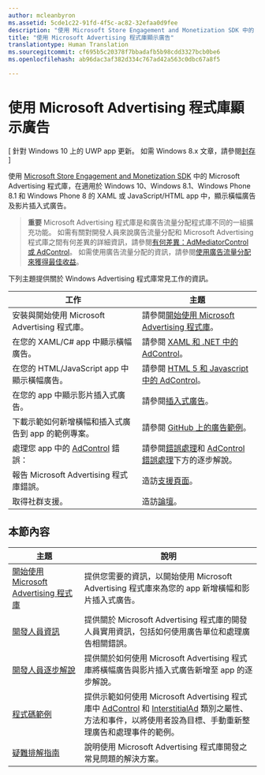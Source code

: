 ```yaml
---
author: mcleanbyron
ms.assetid: 5cde1c22-91fd-4f5c-ac82-32efaa0d9fee
description: "使用 Microsoft Store Engagement and Monetization SDK 中的 Microsoft Advertising 程式庫，在您的 XAML 或 JavaScript/HTML app 中顯示橫幅廣告及影片插入式廣告。"
title: "使用 Microsoft Advertising 程式庫顯示廣告"
translationtype: Human Translation
ms.sourcegitcommit: cf695b5c20378f7bbadafb5b98cdd3327bcb0be6
ms.openlocfilehash: ab96dac3af382d334c767ad42a563c0dbc67a8f5

---
```


# 使用 Microsoft Advertising 程式庫顯示廣告


\[ 針對 Windows 10 上的 UWP app 更新。 如需 Windows 8.x 文章，請參閱[封存](http://go.microsoft.com/fwlink/p/?linkid=619132) \]

使用 [Microsoft Store Engagement and Monetization SDK](monetize-your-app-with-the-microsoft-store-engagement-and-monetization-sdk.md) 中的 Microsoft Advertising 程式庫，在適用於 Windows 10、Windows 8.1、Windows Phone 8.1 和 Windows Phone 8 的 XAML 或 JavaScript/HTML app 中，顯示橫幅廣告及影片插入式廣告。

> **重要** Microsoft Advertising 程式庫是和廣告流量分配程式庫不同的一組擴充功能。 如需有關對開發人員來說廣告流量分配和 Microsoft Advertising 程式庫之間有何差異的詳細資訊，請參閱[有何差異：AdMediatorControl 或 AdControl](what-is-the-difference-admediatorcontrol-or-adcontrol.md)。 如需使用廣告流量分配的資訊，請參閱[使用廣告流量分配來獲得最佳收益](https://msdn.microsoft.com/windows/uwp/monetize/use-ad-mediation-to-maximize-revenue)。

 
下列主題提供關於 Windows Advertising 程式庫常見工作的資訊。

|  工作    | 主題 |               
|----------|-------|
| 安裝與開始使用 Microsoft Advertising 程式庫。     | 請參閱[開始使用 Microsoft Advertising 程式庫](get-started-with-microsoft-advertising-libraries.md)。        |
| 在您的 XAML/C# app 中顯示橫幅廣告。     | 請參閱 [XAML 和 .NET 中的 AdControl](adcontrol-in-xaml-and--net.md)。        |
| 在您的 HTML/JavaScript app 中顯示橫幅廣告。     | 請參閱 [HTML 5 和 Javascript 中的 AdControl](adcontrol-in-html-5-and-javascript.md)。        |
| 在您的 app 中顯示影片插入式廣告。     |請參閱[插入式廣告](interstitial-ads.md)。       |
| 下載示範如何新增橫幅和插入式廣告到 app 的範例專案。     |請參閱 [GitHub 上的廣告範例](http://aka.ms/githubads)。       |
| 處理您 app 中的 [AdControl](https://msdn.microsoft.com/library/windows/apps/microsoft.advertising.winrt.ui.adcontrol.aspx) 錯誤：     | 請參閱[錯誤處理](error-handling-with-advertising-libraries.md)和 [AdControl 錯誤處理](adcontrol-error-handling.md)下方的逐步解說。       |
| 報告 Microsoft Advertising 程式庫錯誤。     | 造訪[支援頁面](https://go.microsoft.com/fwlink/p/?LinkId=331508)。        |
| 取得社群支援。     | 造訪[論壇](http://go.microsoft.com/fwlink/p/?LinkId=401266)。       |

 

## 本節內容

| 主題                                                                                                       | 說明                 |
|-------------------------------------------------------------------------------------------------------------|-----------------------------|
| [開始使用 Microsoft Advertising 程式庫](get-started-with-microsoft-advertising-libraries.md) |  提供您需要的資訊，以開始使用 Microsoft Advertising 程式庫來為您的 app 新增橫幅和影片插入式廣告。  |
| [開發人員資訊](developer-information.md)        |  提供關於 Microsoft Advertising 程式庫的開發人員實用資訊，包括如何使用廣告單位和處理廣告相關錯誤。    |
| [開發人員逐步解說](developer-walkthroughs.md)     |  提供關於如何使用 Microsoft Advertising 程式庫將橫幅廣告與影片插入式廣告新增至 app 的逐步解說。   |
| [程式碼範例](code-samples.md)         |  提供示範如何使用 Microsoft Advertising 程式庫中 [AdControl](https://msdn.microsoft.com/library/windows/apps/microsoft.advertising.winrt.ui.adcontrol.aspx) 和 [InterstitialAd](https://msdn.microsoft.com/library/windows/apps/microsoft.advertising.winrt.ui.interstitialad.aspx) 類別之屬性、方法和事件，以將使用者設為目標、手動重新整理廣告和處理事件的範例。   |
| [疑難排解指南](troubleshooting-guides.md)      |  說明使用 Microsoft Advertising 程式庫開發之常見問題的解決方案。   |



 

 



<!--HONumber=Jun16_HO4-->


